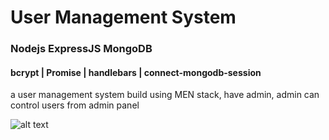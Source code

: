# User Management System
### Nodejs ExpressJS MongoDB
#### bcrypt | Promise | handlebars | connect-mongodb-session
a user management system build using MEN stack, have admin, admin can control users from admin panel


![alt text](https://github.com/stormdotcom/user-managementuser-management/user.jpeg?raw=true)
